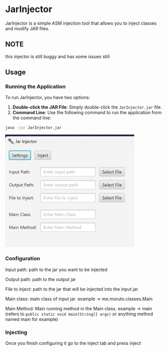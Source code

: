 # JarInjector

JarInjector is a simple ASM injection tool that allows you to inject classes and modify JAR files.

## NOTE
this injector is still buggy and has some issues still

## Usage

### Running the Application

To run JarInjector, you have two options:
1. **Double-click the JAR File**: Simply double-click the `JarInjector.jar` file.
2. **Command Line**: Use the following command to run the application from the command line:
```bash
java -jar JarInjector.jar
```
![Preview](https://github.com/Mor-uto/JarInjector/raw/main/github/image1.jpg)

### Configuration
Input path: path to the jar you want to be injected

Output path: path to the output jar

File to inject: path to the jar that will be injected into the input jar

Main class: main class of input jar. example -> me.moruto.classes.Main

Main Method: Main running method in the Main class. example -> main (refers to `public static void main(String[] args)` or anything method named main for example)
### Injecting
Once you finish configuring it go to the inject tab and press inject
